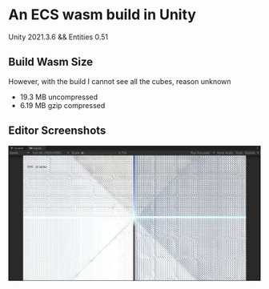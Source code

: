 # An ECS wasm build in Unity

Unity 2021.3.6 && Entities 0.51

## Build Wasm Size

However, with the build I cannot see all the cubes, reason unknown

- 19.3 MB uncompressed
- 6.19 MB gzip compressed

## Editor Screenshots

![cube](../../imgs/unity-many-cubes.jpg)
